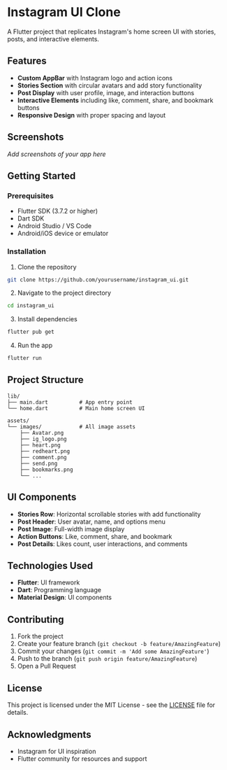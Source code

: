 # Instagram UI Clone

A Flutter project that replicates Instagram's home screen UI with stories, posts, and interactive elements.

## Features

- **Custom AppBar** with Instagram logo and action icons
- **Stories Section** with circular avatars and add story functionality
- **Post Display** with user profile, image, and interaction buttons
- **Interactive Elements** including like, comment, share, and bookmark buttons
- **Responsive Design** with proper spacing and layout

## Screenshots

*Add screenshots of your app here*

## Getting Started

### Prerequisites

- Flutter SDK (3.7.2 or higher)
- Dart SDK
- Android Studio / VS Code
- Android/iOS device or emulator

### Installation

1. Clone the repository
```bash
git clone https://github.com/yourusername/instagram_ui.git
```

2. Navigate to the project directory
```bash
cd instagram_ui
```

3. Install dependencies
```bash
flutter pub get
```

4. Run the app
```bash
flutter run
```

## Project Structure

```
lib/
├── main.dart          # App entry point
└── home.dart          # Main home screen UI

assets/
└── images/            # All image assets
    ├── Avatar.png
    ├── ig_logo.png
    ├── heart.png
    ├── redheart.png
    ├── comment.png
    ├── send.png
    ├── bookmarks.png
    └── ...
```

## UI Components

- **Stories Row**: Horizontal scrollable stories with add functionality
- **Post Header**: User avatar, name, and options menu
- **Post Image**: Full-width image display
- **Action Buttons**: Like, comment, share, and bookmark
- **Post Details**: Likes count, user interactions, and comments

## Technologies Used

- **Flutter**: UI framework
- **Dart**: Programming language
- **Material Design**: UI components

## Contributing

1. Fork the project
2. Create your feature branch (`git checkout -b feature/AmazingFeature`)
3. Commit your changes (`git commit -m 'Add some AmazingFeature'`)
4. Push to the branch (`git push origin feature/AmazingFeature`)
5. Open a Pull Request

## License

This project is licensed under the MIT License - see the [LICENSE](LICENSE) file for details.

## Acknowledgments

- Instagram for UI inspiration
- Flutter community for resources and support